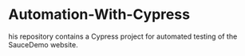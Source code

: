 # Automation-With-Cypress
his repository contains a Cypress project for automated testing of the SauceDemo website.
